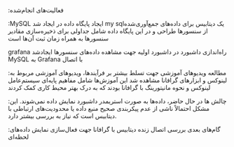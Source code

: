 :فعالیت‌های انجام‌شده

:MySQL ایجاد پایگاه داده در 
ایجاد شد my sqlیک دیتابیس برای داده‌های جمع‌آوری‌شده از سنسورها طراحی و در
 این پایگاه داده شامل جداولی برای ذخیره‌سازی مقادیر سنسورها به همراه زمان ثبت آن‌ها است

grafana راه‌اندازی داشبورد در
داشبورد اولیه جهت مشاهده داده‌های سنسورها ایجادشد  MySQL به Grafana با اتصال

:مطالعه ویدیوهای آموزشی
جهت تسلط بیشتر بر فرآیندها، ویدیوهای آموزشی مربوط به لینوکس و ابزارهای 
گرافانا مشاهده شد این آموزش‌ها شامل مفاهیم پایه‌ای سیستم‌عامل لینوکس و نحوه مانیتورینگ با گرافانا بودند که به درک بهتر محیط کاری کمک کردند

:چالش ها
در حال حاضر، داده‌ها به صورت استریمدر داشبورد نمایش داده نمی‌شوند. این مشکل احتمالاً ناشی از عدم پیکربندی صحیح منبع داده یا محدودیت‌های ارتباطی با دیتابیس است که نیاز به بررسی بیشتر دارد.

:گام‌های بعدی
بررسی اتصال زنده دیتابیس با گرافانا جهت فعال‌سازی نمایش داده‌های لحظه‌ای